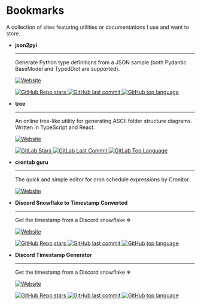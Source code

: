 # Bookmarks

A collection of sites featuring utilities or documentations I use and want to store.

<div class="grid cards" markdown>

-   __json2pyi__

    ---

    Generate Python type definitions from a JSON sample (both Pydantic BaseModel and TypedDict are supported).

    [
      ![Website](https://img.shields.io/website?url=https://json2pyi.pages.dev&up_message=online&down_message=offline&style=flat-square)
    ](https://json2pyi.pages.dev/)

    
    [
      ![GitHub Repo stars](https://img.shields.io/github/stars/Gowee/json2pyi?style=flat-square&logo=github)
      ![GitHub last commit](https://img.shields.io/github/last-commit/Gowee/json2pyi?style=flat-square)
      ![GitHub top language](https://img.shields.io/github/languages/top/Gowee/json2pyi)
    ](https://github.com/Gowee/json2pyi)

-   __tree__

    ---

    An online tree-like utility for generating ASCII folder structure diagrams. Written in TypeScript and React.

    [
      ![Website](https://img.shields.io/website?url=https://tree.nathanfriend.com&up_message=online&down_message=offline&style=flat-square)
    ](https://tree.nathanfriend.com/)

    
    [
      ![GitLab Stars](https://img.shields.io/gitlab/stars/nfriend%2Ftree-online?style=flat-square&logo=gitlab)
      ![GitLab Last Commit](https://img.shields.io/gitlab/last-commit/nfriend%2Ftree-online?style=flat-square)
      ![GitLab Top Language](https://img.shields.io/gitlab/languages/nfriend%2Ftree-online?style=flat-square)
    ](https://gitlab.com/nfriend/tree-online)


-   __crontab guru__

    ---

    The quick and simple editor for cron schedule expressions by Cronitor.

    [
      ![Website](https://img.shields.io/website?url=https://crontab.guru&up_message=online&down_message=offline&style=flat-square)
    ](https://crontab.guru/)


-   __Discord Snowflake to Timestamp Converted__

    ---

    Get the timestamp from a Discord snowflake ❄

    [
      ![Website](https://img.shields.io/website?url=https://snowsta.mp&up_message=online&down_message=offline&style=flat-square)
    ](https://snowsta.mp/)

    [
      ![GitHub Repo stars](https://img.shields.io/github/stars/vegeta897/snow-stamp?style=flat-square&logo=github)
      ![GitHub last commit](https://img.shields.io/github/last-commit/vegeta897/snow-stamp?style=flat-square)
      ![GitHub top language](https://img.shields.io/github/languages/top/vegeta897/snow-stamp)
    ](https://github.com/vegeta897/snow-stamp)



-   __Discord Timestamp Generator__

    ---

    Get the timestamp from a Discord snowflake ❄

    [
      ![Website](https://img.shields.io/website?url=https://r.3v.fi/discord-timestamps&up_message=online&down_message=offline&style=flat-square)
    ](https://r.3v.fi/discord-timestamps/)

    [
      ![GitHub Repo stars](https://img.shields.io/github/stars/3ventic/discord-timestamps?style=flat-square&logo=github)
      ![GitHub last commit](https://img.shields.io/github/last-commit/3ventic/discord-timestamps?style=flat-square)
      ![GitHub top language](https://img.shields.io/github/languages/top/3ventic/discord-timestamps)
    ](https://github.com/3ventic/discord-timestamps)






</div>